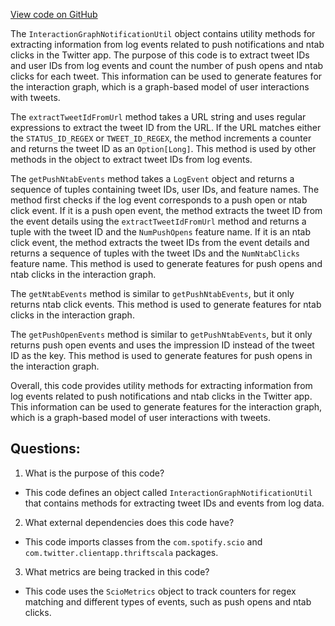 [View code on GitHub](https://github.com/misbahsy/the-algorithm/src/scala/com/twitter/interaction_graph/scio/agg_notifications/InteractionGraphNotificationUtil.scala)

The `InteractionGraphNotificationUtil` object contains utility methods for extracting information from log events related to push notifications and ntab clicks in the Twitter app. The purpose of this code is to extract tweet IDs and user IDs from log events and count the number of push opens and ntab clicks for each tweet. This information can be used to generate features for the interaction graph, which is a graph-based model of user interactions with tweets.

The `extractTweetIdFromUrl` method takes a URL string and uses regular expressions to extract the tweet ID from the URL. If the URL matches either the `STATUS_ID_REGEX` or `TWEET_ID_REGEX`, the method increments a counter and returns the tweet ID as an `Option[Long]`. This method is used by other methods in the object to extract tweet IDs from log events.

The `getPushNtabEvents` method takes a `LogEvent` object and returns a sequence of tuples containing tweet IDs, user IDs, and feature names. The method first checks if the log event corresponds to a push open or ntab click event. If it is a push open event, the method extracts the tweet ID from the event details using the `extractTweetIdFromUrl` method and returns a tuple with the tweet ID and the `NumPushOpens` feature name. If it is an ntab click event, the method extracts the tweet IDs from the event details and returns a sequence of tuples with the tweet IDs and the `NumNtabClicks` feature name. This method is used to generate features for push opens and ntab clicks in the interaction graph.

The `getNtabEvents` method is similar to `getPushNtabEvents`, but it only returns ntab click events. This method is used to generate features for ntab clicks in the interaction graph.

The `getPushOpenEvents` method is similar to `getPushNtabEvents`, but it only returns push open events and uses the impression ID instead of the tweet ID as the key. This method is used to generate features for push opens in the interaction graph.

Overall, this code provides utility methods for extracting information from log events related to push notifications and ntab clicks in the Twitter app. This information can be used to generate features for the interaction graph, which is a graph-based model of user interactions with tweets.
## Questions: 
 1. What is the purpose of this code?
- This code defines an object called `InteractionGraphNotificationUtil` that contains methods for extracting tweet IDs and events from log data.

2. What external dependencies does this code have?
- This code imports classes from the `com.spotify.scio` and `com.twitter.clientapp.thriftscala` packages.

3. What metrics are being tracked in this code?
- This code uses the `ScioMetrics` object to track counters for regex matching and different types of events, such as push opens and ntab clicks.